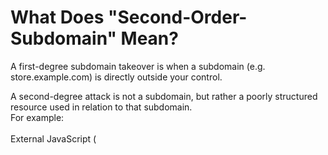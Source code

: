 <h1>What Does "Second-Order-Subdomain" Mean?</h1>

A first-degree subdomain takeover is when a subdomain (e.g. store.example.com) is directly outside your control.

A second-degree attack is not a subdomain, but rather a poorly structured resource used in relation to that subdomain. <br>
For example:
<br><br>
External JavaScript (<script src="...">)<br>

Links "(<a href="...">)"<br>

CSS "(<link href="...">)"<br>

CORS response headers



<h2>REQUIREMENTS:</h2>
1-python3<br>
2-pip install requests beautifulsoup4 urllib3


<h2>USAGE:</h2>
1-Enter the domain you want to scan in the domain section at the bottom of the code.<br>
2-Use this command "python3 SecondOrderDomainTakeovers.py" or "python SecondOrderDomainTakeovers.py"




